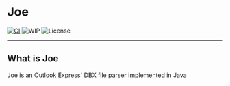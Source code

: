 # Joe

[![CI][CI_Badge]][CI] ![WIP][WIP_Badge] ![License][L_Badge]

[CI_Badge]: https://github.com/ryecrow/joe/workflows/Java%20CI%20with%20Maven/badge.svg
[CI]: https://github.com/ryecrow/joe/actions?workflow=Java+CI+with+Maven
[L_Badge]: https://img.shields.io/github/license/ryecrow/joe
[WIP_Badge]: https://img.shields.io/badge/status-WIP-inactive

---

## What is Joe
Joe is an Outlook Express' DBX file parser implemented in Java
